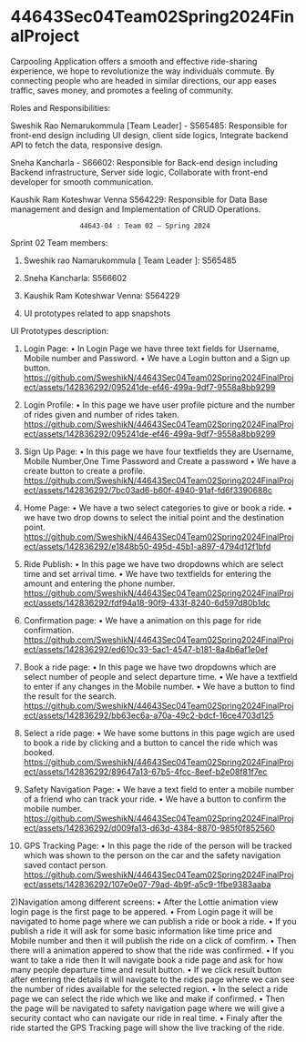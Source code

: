 # 44643Sec04Team02Spring2024FinalProject

Carpooling Application offers a smooth and effective ride-sharing experience, we hope to revolutionize the way individuals commute. By connecting people who are headed in similar directions, our app eases traffic, saves money, and promotes a feeling of community.

Roles and Responsibilities:

Sweshik Rao Nemarukommula [Team Leader] - S565485: Responsible for front-end design including UI design, client side logics, Integrate backend API to fetch the data, responsive design.

Sneha Kancharla - S66602: Responsible for Back-end design including Backend infrastructure, Server side logic, Collaborate with front-end developer for smooth communication.

Kaushik Ram Koteshwar Venna S564229: Responsible for Data Base management and design and Implementation of CRUD Operations. 

                     44643-04 : Team 02 – Spring 2024
Sprint 02
Team members:
1.	Sweshik rao Namarukommula [ Team Leader ]: S565485
2.	Sneha Kancharla: S566602
3.	Kaushik Ram Koteshwar Venna: S564229



















1.	UI prototypes related to app snapshots
   
   
                                                                                           
                                                                                                                                                                                
                                                                                                                                                                               
                                                                               
                                         
                                                                                                                                           
UI Prototypes description:
1)	Login Page:
•	In Login Page we have three text fields for Username, Mobile number and Password.
•	We have a Login button and a Sign up button.
https://github.com/SweshikN/44643Sec04Team02Spring2024FinalProject/assets/142836292/095241de-ef46-499a-9df7-9558a8bb9299
 

3)	Login Profile:
•	In this page we have user profile picture and the number of rides given and number of rides taken.
https://github.com/SweshikN/44643Sec04Team02Spring2024FinalProject/assets/142836292/095241de-ef46-499a-9df7-9558a8bb9299
 




5)	Sign Up Page:
•	In this page we have four textfields they are Username, Mobile Number,One Time Password and Create  a password
•	We have a create button to create a profile.
https://github.com/SweshikN/44643Sec04Team02Spring2024FinalProject/assets/142836292/7bc03ad6-b60f-4940-91af-fd6f3390688c
 


7)	Home Page:
•	We have a two select categories to give or book a ride.
•	we have two drop downs to select the initial point and the destination point.
https://github.com/SweshikN/44643Sec04Team02Spring2024FinalProject/assets/142836292/e1848b50-495d-45b1-a897-4794d12f1bfd
 


9)	Ride Publish:
•	In this page we have two dropdowns which are select time and set arrival time.
•	We have two textfields for entering the amount and entering the phone number.
https://github.com/SweshikN/44643Sec04Team02Spring2024FinalProject/assets/142836292/fdf94a18-90f9-433f-8240-6d597d80b1dc
 


11)	Confirmation page:
•	We have a animation on this page for ride confirmation.
https://github.com/SweshikN/44643Sec04Team02Spring2024FinalProject/assets/142836292/ed610c33-5ac1-4547-b181-8a4b6af1e0ef
 


13)	Book a ride page:
•	In this page we have two dropdowns which are select number of people and select departure time.
•	We have a textfield to enter if any changes in the Mobile number.
•	We have a button to find the result for the search.
 https://github.com/SweshikN/44643Sec04Team02Spring2024FinalProject/assets/142836292/bb63ec6a-a70a-49c2-bdcf-16ce4703d125


14)	Select a ride page:
•	We have some buttons in this page wgich are used to book a ride by clicking and a button to cancel the ride which was booked.
https://github.com/SweshikN/44643Sec04Team02Spring2024FinalProject/assets/142836292/89647a13-67b5-4fcc-8eef-b2e08f81f7ec

 


16)	Safety Navigation Page:
•	We have a text field to enter a mobile number of a friend who can track your ride.
•	We have a button to confirm the mobile number.
https://github.com/SweshikN/44643Sec04Team02Spring2024FinalProject/assets/142836292/d009fa13-d63d-4384-8870-985f0f852560
 


18)	GPS Tracking Page:
•	In this page the ride of the person will be tracked which was shown to the person on the car and the safety navigation saved contact person.
https://github.com/SweshikN/44643Sec04Team02Spring2024FinalProject/assets/142836292/107e0e07-79ad-4b9f-a5c9-1fbe9383aaba
 

                 








2)Navigation among different screens:
•	After the Lottie animation view login page is the first page to be appered.
•	From Login page it will be navigated to home page where we can publish a ride or book a ride.
•	If you publish a ride it will ask for some basic information like time price and Mobile number and then it will publish the ride on a click of comfirm.
•	Then there will a animation appered to show that the ride was confirmed.
•	If you want to take a ride then It will navigate book a ride page and ask for how many people departure time and result button.
•	If we click result button after entering the details it will navigate to the rides page where we can see the number of rides available for the selected region.
•	In the select a ride page we can select the ride which we like and make if confirmed.
•	Then the page will be navigated to safety navigation page where we will give a security contact who can navigate our ride in real time.
•	Finaly after the ride started the GPS Tracking page will show the live tracking of the ride.



